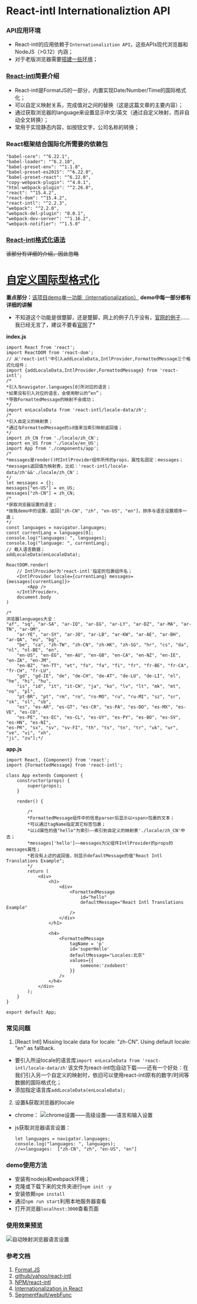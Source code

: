 # React-intl Internationaliztion API

### API应用环境
* React-intl的应用依赖于`Internationaliztion API`，这些APIs现代浏览器和NodeJS（>0.12）内涵；
* 对于老版浏览器需要[搭建一些环境](http://formatjs.io/guides/runtime-environments/)；

### [React-intl](http://formatjs.io/react/v1/)简要介绍
* React-intl是FormatJS的一部分，内置实现Date/Number/Time的国际格式化；
* 可以自定义映射关系，完成值对之间的替换（这是这篇文章的主要内容）；
* 通过获取浏览器的language来设置显示中文/英文（通过自定义映射，而非自动全文转换）；
* 常用于实现静态内容，如按钮文字，公司名称的转换；

### React框架结合国际化所需要的依赖包
    "babel-core": "^6.22.1",
    "babel-loader": "^6.2.10",
    "babel-preset-env": "^1.1.8",
    "babel-preset-es2015": "^6.22.0",
    "babel-preset-react": "^6.22.0",
    "copy-webpack-plugin": "^4.0.1",
    "html-webpack-plugin": "^2.26.0",
    "react": "^15.4.2",
    "react-dom": "^15.4.2",
    "react-intl": "^2.2.3",
    "webpack": "^2.2.0",
    "webpack-del-plugin": "0.0.1",
    "webpack-dev-server": "^1.16.2",
    "webpack-notifier": "^1.5.0"
	
### [React-intl格式化语法](http://formatjs.io/guides/message-syntax/)
~~该部分有详细的介绍，因此忽略~~

# [自定义国际型格式化](http://formatjs.io/react/v1/#formatted-message)
**重点部分：**[该项目demo单一功能（internationalization）](https://github.com/mihuartuanr/React-i18n)    **demo中每一部分都有详细的讲解**
* 不知道这个功能是很蹩脚，还是蹩脚，网上的例子几乎没有，[官网的例子](https://github.com/yahoo/react-intl/tree/master/examples/)……我已经无言了，建议不要看[官网](https://github.com/yahoo/react-intl/)了*

**index.js**
```
import React from 'react';
import ReactDOM from 'react-dom';
// 从'react-intl'中引入addLocaleData,IntlProvider,FormattedMessage三个格式化组件；
import {addLocaleData,IntlProvider,FormattedMessage} from 'react-intl';
/*
*引入与navigator.languages[0]所对应的语言；
*如果没有引入对应的语言，会使用默认的“en”；
*导致FormattedMessage的映射不会成功；
*/
import enLocaleData from 'react-intl/locale-data/zh';
/*
*引入自定义的映射表；
*通过与FormattedMessage的id值来当索引映射返回值；
*/
import zh_CN from './locale/zh_CN';
import en_US from './locale/en_US';
import App from './components/app';
/*
*messages是render()时IntlProvider组件所传的props，属性名固定：messages；
*messages返回值为映射表，比如：'react-intl/locale-data/zh'&&'./locale/zh_CN'；
*/
let messages = {};
messages["en-US"] = en_US;
messages["zh-CN"] = zh_CN;
/*
*获取浏览器设置的语言；
*按我demo中的设置，返回["zh-CN", "zh", "en-US", "en"]，排序与语言设置顺序一直；
*/
const languages = navigator.languages;
const currentLang = languages[0];
console.log("languages: ", languages);
console.log("language: ", currentLang);
// 载入语言数据；
addLocaleData(enLocaleData);

ReactDOM.render(
    // IntlProvider为'react-intl'指定的包裹组件名；
    <IntlProvider locale={currentLang} messages={messages[currentLang]}>
        <App />
    </IntlProvider>,
    document.body
)

/*
浏览器languages大全：
"af", "sq", "ar-SA", "ar-IQ", "ar-EG", "ar-LY", "ar-DZ", "ar-MA", "ar-TN", "ar-OM",
    "ar-YE", "ar-SY", "ar-JO", "ar-LB", "ar-KW", "ar-AE", "ar-BH", "ar-QA", "eu", "bg",
    "be", "ca", "zh-TW", "zh-CN", "zh-HK", "zh-SG", "hr", "cs", "da", "nl", "nl-BE", "en",
    "en-US", "en-EG", "en-AU", "en-GB", "en-CA", "en-NZ", "en-IE", "en-ZA", "en-JM",
    "en-BZ", "en-TT", "et", "fo", "fa", "fi", "fr", "fr-BE", "fr-CA", "fr-CH", "fr-LU",
    "gd", "gd-IE", "de", "de-CH", "de-AT", "de-LU", "de-LI", "el", "he", "hi", "hu",
    "is", "id", "it", "it-CH", "ja", "ko", "lv", "lt", "mk", "mt", "no", "pl",
    "pt-BR", "pt", "rm", "ro", "ro-MO", "ru", "ru-MI", "sz", "sr", "sk", "sl", "sb",
    "es", "es-AR", "es-GT", "es-CR", "es-PA", "es-DO", "es-MX", "es-VE", "es-CO",
    "es-PE", "es-EC", "es-CL", "es-UY", "es-PY", "es-BO", "es-SV", "es-HN", "es-NI",
"es-PR", "sx", "sv", "sv-FI", "th", "ts", "tn", "tr", "uk", "ur", "ve", "vi", "xh",
"ji", "zu"];*/
```

**app.js**
```
import React, {Component} from 'react';
import {FormattedMessage} from 'react-intl';

class App extends Component {
    constructor(props) {
        super(props);
    }

    render() {

        /* 
        *FormattedMessage组件中的信息parser后显示以<span>包裹的文本；
        *可以通过tagName指定其它标签包裹；
        *以id属性的值"hello"为索引——索引到自定义的映射表'./locale/zh_CN'中去；
        *messages['hello']——messages为父组件IntlProvider的props的messages属性；
        *若没有上述的返回值，则显示defaultMessage的值"React Intl Translations Example";
        */
        return (
            <div>
                <h1>
                    <div>
                        <FormattedMessage
                            id="hello"
                            defaultMessage="React Intl Translations Example"
                        />
                    </div>
                </h1>

                <h4>
                    <FormattedMessage
                        tagName = 'p'
                        id='superHello'
                        defaultMessage="Locales:北京"
                        values={{
                            someone:'zxdobest'
                        }}
                    />
                </h4>
            </div>
        );
    }
}

export default App;
```

### 常见问题
1. [React Intl] Missing locale data for locale: "zh-CN". Using default locale: "en" as fallback.


* 要引入所设locale的语言库`import enLocaleData from 'react-intl/locale-data/zh'`该文件为react-intl包自动下载——还有一个好处：在我们引入另一个自定义的映射时，依旧可以使用react-intl原有的数字/时间等数据的国际格式化；
 * 添加指定语言库`addLocaleData(enLocaleData);`

2. 设置&获取浏览器的locale
  * chrome：
  ![chrome设置——高级设置——语言和输入设置](https://github.com/mihuartuanr/React-i18n/blob/master/app/src/images/Readme.gif)
  * js获取浏览器语言设置：

		let languages = navigator.languages;
		console.log("languages: ", languages);
		//=>languages:  ["zh-CN", "zh", "en-US", "en"]
    
    

### demo使用方法
* 安装有nodejs和webpack环境；
* 克隆或下载下来的文件夹进行`npm init -y`
* 安装依赖`npm install`
* 通过`npm run start`利用本地服务器查看
* 打开浏览器`localhost:3000`查看页面

### 使用效果预览
![自动映射浏览器语言设置](https://github.com/mihuartuanr/React-intl/blob/master/app/src/images/output.gif)

### 参考文档
1. [Format.JS](http://formatjs.io/)
2. [github/yahoo/react-intl](https://github.com/yahoo/react-intl/)
3. [NPM/react-intl](https://www.npmjs.com/package/react-intl)
4. [Internationalization in React](https://www.ogi-it.com/presentation/react_i18n.pdf)
5. [Segmentfault/webFunc](https://segmentfault.com/a/1190000005824920)
